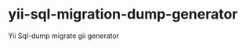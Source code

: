 yii-sql-migration-dump-generator
================================

Yii Sql-dump migrate gii generator
